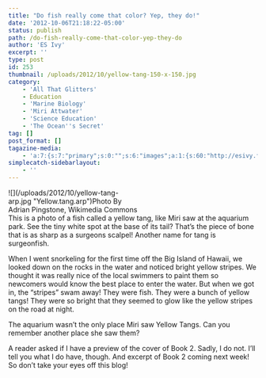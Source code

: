 ```yaml
---
title: "Do fish really come that color? Yep, they do!"
date: '2012-10-06T21:18:22-05:00'
status: publish
path: /do-fish-really-come-that-color-yep-they-do
author: 'ES Ivy'
excerpt: ''
type: post
id: 253
thumbnail: /uploads/2012/10/yellow-tang-150-x-150.jpg
category:
    - 'All That Glitters'
    - Education
    - 'Marine Biology'
    - 'Miri Attwater'
    - 'Science Education'
    - 'The Ocean''s Secret'
tag: []
post_format: []
tagazine-media:
    - 'a:7:{s:7:"primary";s:0:"";s:6:"images";a:1:{s:60:"http://esivy.files.wordpress.com/2012/10/yellow-tang-arp.jpg";a:6:{s:8:"file_url";s:60:"http://esivy.files.wordpress.com/2012/10/yellow-tang-arp.jpg";s:5:"width";i:256;s:6:"height";i:202;s:4:"type";s:5:"image";s:4:"area";i:51712;s:9:"file_path";b:0;}}s:6:"videos";a:0:{}s:11:"image_count";i:1;s:6:"author";s:8:"37195739";s:7:"blog_id";s:8:"40536089";s:9:"mod_stamp";s:19:"2012-10-06 21:18:22";}'
simplecatch-sidebarlayout:
    - ''
---
```

<div class="wp-caption alignright" id="attachment_254" style="width: 266px">![](/uploads/2012/10/yellow-tang-arp.jpg "Yellow.tang.arp")Photo By Adrian Pingstone, Wikimedia Commons

</div>This is a photo of a fish called a yellow tang, like Miri saw at the aquarium park. See the tiny white spot at the base of its tail? That’s the piece of bone that is as sharp as a surgeons scalpel! Another name for tang is surgeonfish.

When I went snorkeling for the first time off the Big Island of Hawaii, we looked down on the rocks in the water and noticed bright yellow stripes. We thought it was really nice of the local swimmers to paint them so newcomers would know the best place to enter the water. But when we got in, the “stripes” swam away! They were fish. They were a bunch of yellow tangs! They were so bright that they seemed to glow like the yellow stripes on the road at night.

The aquarium wasn’t the only place Miri saw Yellow Tangs. Can you remember another place she saw them?

A reader asked if I have a preview of the cover of Book 2. Sadly, I do not. I’ll tell you what I do have, though. And excerpt of Book 2 coming next week! So don’t take your eyes off this blog!